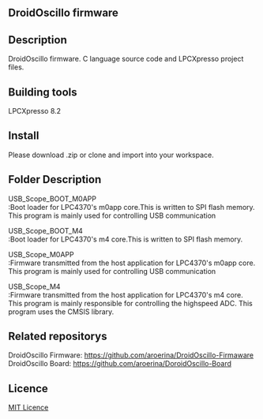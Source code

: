 ## DroidOscillo firmware

## Description
DroidOscillo firmware.
C language source code and LPCXpresso project files.


## Building tools
LPCXpresso 8.2

## Install
Please download .zip or clone and import into your workspace.

## Folder Description

USB_Scope_BOOT_M0APP  
:Boot loader for LPC4370's m0app core.This is written to SPI flash memory.
 This program is mainly used for controlling USB communication
  
USB_Scope_BOOT_M4  
:Boot loader for LPC4370's m4 core.This is written to SPI flash memory.  
  
  
USB_Scope_M0APP  
:Firmware transmitted from the host application for LPC4370's m0app core. 
 This program is mainly used for controlling USB communication  


USB_Scope_M4  
:Firmware transmitted from the host application for LPC4370's m4 core. 
 This program is mainly responsible for controlling the highspeed ADC. 
 This program uses the CMSIS library.  


## Related repositorys

DroidOscillo Firmware: https://github.com/aroerina/DroidOscillo-Firmaware  
DroidOscillo Board: https://github.com/aroerina/DoroidOscillo-Board  
 

 
## Licence

[MIT Licence](https://github.com/tcnksm/tool/blob/master/LICENCE)
